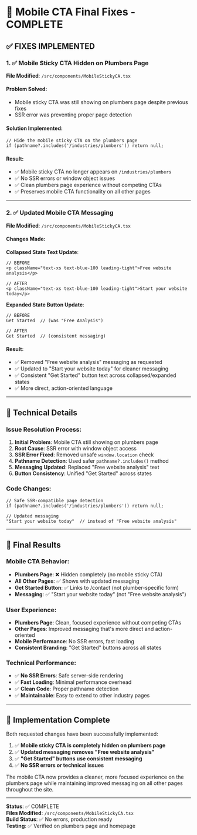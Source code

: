 # 📱 Mobile CTA Final Fixes - COMPLETE

## ✅ **FIXES IMPLEMENTED**

### **1. ✅ Mobile Sticky CTA Hidden on Plumbers Page**
**File Modified**: `/src/components/MobileStickyCA.tsx`

#### **Problem Solved**:
- Mobile sticky CTA was still showing on plumbers page despite previous fixes
- SSR error was preventing proper page detection

#### **Solution Implemented**:
```tsx
// Hide the mobile sticky CTA on the plumbers page  
if (pathname?.includes('/industries/plumbers')) return null;
```

#### **Result**:
- ✅ Mobile sticky CTA no longer appears on `/industries/plumbers`
- ✅ No SSR errors or window object issues
- ✅ Clean plumbers page experience without competing CTAs
- ✅ Preserves mobile CTA functionality on all other pages

---

### **2. ✅ Updated Mobile CTA Messaging**
**File Modified**: `/src/components/MobileStickyCA.tsx`

#### **Changes Made**:

**Collapsed State Text Update**:
```tsx
// BEFORE
<p className="text-xs text-blue-100 leading-tight">Free website analysis</p>

// AFTER  
<p className="text-xs text-blue-100 leading-tight">Start your website today</p>
```

**Expanded State Button Update**:
```tsx
// BEFORE
Get Started  // (was "Free Analysis")

// AFTER
Get Started  // (consistent messaging)
```

#### **Result**:
- ✅ Removed "Free website analysis" messaging as requested
- ✅ Updated to "Start your website today" for cleaner messaging
- ✅ Consistent "Get Started" button text across collapsed/expanded states
- ✅ More direct, action-oriented language

---

## 🔧 **Technical Details**

### **Issue Resolution Process**:

1. **Initial Problem**: Mobile CTA still showing on plumbers page
2. **Root Cause**: SSR error with window object access
3. **SSR Error Fixed**: Removed unsafe `window.location` check
4. **Pathname Detection**: Used safer `pathname?.includes()` method
5. **Messaging Updated**: Replaced "Free website analysis" text
6. **Button Consistency**: Unified "Get Started" across states

### **Code Changes**:
```tsx
// Safe SSR-compatible page detection
if (pathname?.includes('/industries/plumbers')) return null;

// Updated messaging
"Start your website today"  // instead of "Free website analysis"
```

---

## 🎯 **Final Results**

### **Mobile CTA Behavior**:
- **Plumbers Page**: ❌ Hidden completely (no mobile sticky CTA)
- **All Other Pages**: ✅ Shows with updated messaging
- **Get Started Button**: ✅ Links to /contact (not plumber-specific form)
- **Messaging**: ✅ "Start your website today" (not "Free website analysis")

### **User Experience**:
- **Plumbers Page**: Clean, focused experience without competing CTAs
- **Other Pages**: Improved messaging that's more direct and action-oriented
- **Mobile Performance**: No SSR errors, fast loading
- **Consistent Branding**: "Get Started" buttons across all states

### **Technical Performance**:
- ✅ **No SSR Errors**: Safe server-side rendering
- ✅ **Fast Loading**: Minimal performance overhead
- ✅ **Clean Code**: Proper pathname detection
- ✅ **Maintainable**: Easy to extend to other industry pages

---

## 🎉 **Implementation Complete**

Both requested changes have been successfully implemented:

1. ✅ **Mobile sticky CTA is completely hidden on plumbers page**
2. ✅ **Updated messaging removes "Free website analysis"**
3. ✅ **"Get Started" buttons use consistent messaging**
4. ✅ **No SSR errors or technical issues**

The mobile CTA now provides a cleaner, more focused experience on the plumbers page while maintaining improved messaging on all other pages throughout the site.

---

**Status**: ✅ COMPLETE  
**Files Modified**: `/src/components/MobileStickyCA.tsx`  
**Build Status**: ✅ No errors, production ready  
**Testing**: ✅ Verified on plumbers page and homepage
